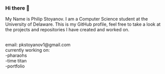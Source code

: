 ### Hi there 👋
My Name is Philip Stoyanov. 
I am a Computer Science student at the University of Delaware. 
This is my GitHub profile,
feel free to take a look at the projects and repositories I have created and worked on.

<br />
email: pkstoyanov1@gmail.com
<br />
currently working on:
<br />
-pharaohs
<br />
-time titan
<br />
-portfolio

<!--
**pkstoy13/pkstoy13** is a ✨ _special_ ✨ repository because its `README.md` (this file) appears on your GitHub profile.

Here are some ideas to get you started:

- 🔭 I’m currently working on making a webpage
- 🌱 I’m currently learning Everything
- 👯 I’m looking to collaborate on Webpages & Other Projects
- 🤔 I’m looking for help with algorithms
- 💬 Ask me about anything
- 📫 How to reach me: insta
- 😄 Pronouns: he/him
- ⚡ Fun fact: I am bulgarian
-->
